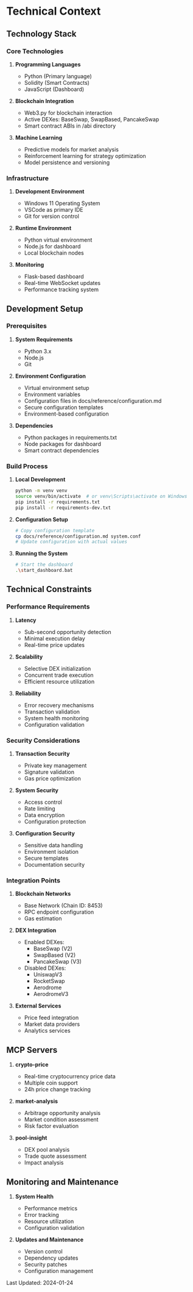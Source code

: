 # Technical Context

## Technology Stack

### Core Technologies
1. **Programming Languages**
   - Python (Primary language)
   - Solidity (Smart Contracts)
   - JavaScript (Dashboard)

2. **Blockchain Integration**
   - Web3.py for blockchain interaction
   - Active DEXes: BaseSwap, SwapBased, PancakeSwap
   - Smart contract ABIs in /abi directory

3. **Machine Learning**
   - Predictive models for market analysis
   - Reinforcement learning for strategy optimization
   - Model persistence and versioning

### Infrastructure

1. **Development Environment**
   - Windows 11 Operating System
   - VSCode as primary IDE
   - Git for version control

2. **Runtime Environment**
   - Python virtual environment
   - Node.js for dashboard
   - Local blockchain nodes

3. **Monitoring**
   - Flask-based dashboard
   - Real-time WebSocket updates
   - Performance tracking system

## Development Setup

### Prerequisites
1. **System Requirements**
   - Python 3.x
   - Node.js
   - Git

2. **Environment Configuration**
   - Virtual environment setup
   - Environment variables
   - Configuration files in docs/reference/configuration.md
   - Secure configuration templates
   - Environment-based configuration

3. **Dependencies**
   - Python packages in requirements.txt
   - Node packages for dashboard
   - Smart contract dependencies

### Build Process
1. **Local Development**
   ```bash
   python -m venv venv
   source venv/bin/activate  # or venv\Scripts\activate on Windows
   pip install -r requirements.txt
   pip install -r requirements-dev.txt
   ```

2. **Configuration Setup**
   ```bash
   # Copy configuration template
   cp docs/reference/configuration.md system.conf
   # Update configuration with actual values
   ```

3. **Running the System**
   ```bash
   # Start the dashboard
   .\start_dashboard.bat
   ```

## Technical Constraints

### Performance Requirements
1. **Latency**
   - Sub-second opportunity detection
   - Minimal execution delay
   - Real-time price updates

2. **Scalability**
   - Selective DEX initialization
   - Concurrent trade execution
   - Efficient resource utilization

3. **Reliability**
   - Error recovery mechanisms
   - Transaction validation
   - System health monitoring
   - Configuration validation

### Security Considerations
1. **Transaction Security**
   - Private key management
   - Signature validation
   - Gas price optimization

2. **System Security**
   - Access control
   - Rate limiting
   - Data encryption
   - Configuration protection

3. **Configuration Security**
   - Sensitive data handling
   - Environment isolation
   - Secure templates
   - Documentation security

### Integration Points
1. **Blockchain Networks**
   - Base Network (Chain ID: 8453)
   - RPC endpoint configuration
   - Gas estimation

2. **DEX Integration**
   - Enabled DEXes:
     * BaseSwap (V2)
     * SwapBased (V2)
     * PancakeSwap (V3)
   - Disabled DEXes:
     * UniswapV3
     * RocketSwap
     * Aerodrome
     * AerodromeV3

3. **External Services**
   - Price feed integration
   - Market data providers
   - Analytics services

## MCP Servers
1. **crypto-price**
   - Real-time cryptocurrency price data
   - Multiple coin support
   - 24h price change tracking

2. **market-analysis**
   - Arbitrage opportunity analysis
   - Market condition assessment
   - Risk factor evaluation

3. **pool-insight**
   - DEX pool analysis
   - Trade quote assessment
   - Impact analysis

## Monitoring and Maintenance
1. **System Health**
   - Performance metrics
   - Error tracking
   - Resource utilization
   - Configuration validation

2. **Updates and Maintenance**
   - Version control
   - Dependency updates
   - Security patches
   - Configuration management

Last Updated: 2024-01-24
